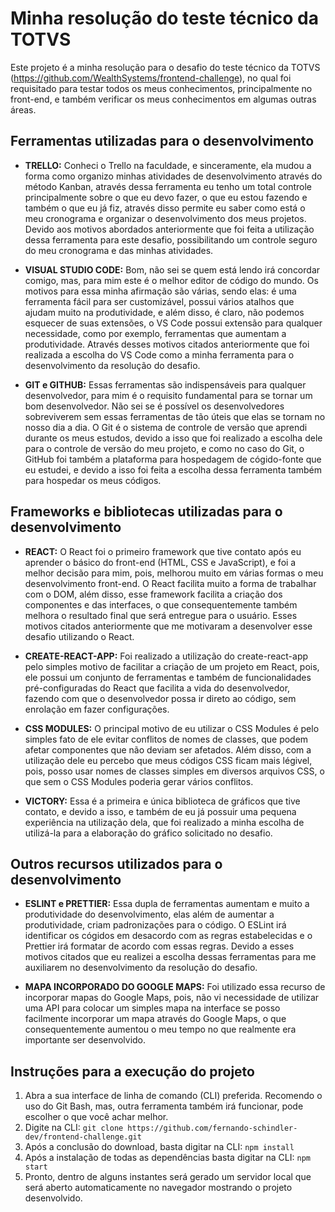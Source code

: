 # Minha resolução do teste técnico da TOTVS

Este projeto é a minha resolução para o desafio do teste técnico da TOTVS (https://github.com/WealthSystems/frontend-challenge), no qual foi requisitado para testar todos os meus conhecimentos, principalmente no front-end, e também verificar os meus conhecimentos em algumas outras áreas.

## Ferramentas utilizadas para o desenvolvimento

- **TRELLO:** Conheci o Trello na faculdade, e sinceramente, ela mudou a forma como organizo minhas atividades de desenvolvimento através do método Kanban, através dessa ferramenta eu tenho um total controle principalmente sobre o que eu devo fazer, o que eu estou fazendo e também o que eu já fiz, através disso permite eu saber como está o meu cronograma e organizar o desenvolvimento dos meus projetos. Devido aos motivos abordados anteriormente que foi feita a utilização dessa ferramenta para este desafio, possibilitando um controle seguro do meu cronograma e das minhas atividades.

- **VISUAL STUDIO CODE:** Bom, não sei se quem está lendo irá concordar comigo, mas, para mim este é o melhor editor de código do mundo. Os motivos para essa minha afirmação são várias, sendo elas: é uma ferramenta fácil para ser customizável, possui vários atalhos que ajudam muito na produtividade, e além disso, é claro, não podemos esquecer de suas extensões, o VS Code possui extensão para qualquer necessidade, como por exemplo, ferramentas que aumentam a produtividade. Através desses motivos citados anteriormente que foi realizada a escolha do VS Code como a minha ferramenta para o desenvolvimento da resolução do desafio.

- **GIT e GITHUB:** Essas ferramentas são indispensáveis para qualquer desenvolvedor, para mim é o requisito fundamental para se tornar um bom desenvolvedor. Não sei se é possível os desenvolvedores sobreviverem sem essas ferramentas de tão úteis que elas se tornam no nosso dia a dia. O Git é o sistema de controle de versão que aprendi durante os meus estudos, devido a isso que foi realizado a escolha dele para o controle de versão do meu projeto, e como no caso do Git, o GitHub foi também a plataforma para hospedagem de cógido-fonte que eu estudei, e devido a isso foi feita a escolha dessa ferramenta também para hospedar os meus códigos.

## Frameworks e bibliotecas utilizadas para o desenvolvimento

- **REACT:** O React foi o primeiro framework que tive contato após eu aprender o básico do front-end (HTML, CSS e JavaScript), e foi a melhor decisão para mim, pois, melhorou muito em várias formas o meu desenvolvimento front-end. O React facilita muito a forma de trabalhar com o DOM, além disso, esse framework facilita a criação dos componentes e das interfaces, o que consequentemente também melhora o resultado final que será entregue para o usuário. Esses motivos citados anteriormente que me motivaram a desenvolver esse desafio utilizando o React.

- **CREATE-REACT-APP:** Foi realizado a utilização do create-react-app pelo simples motivo de facilitar a criação de um projeto em React, pois, ele possui um conjunto de ferramentas e também de funcionalidades pré-configuradas do React que facilita a vida do desenvolvedor, fazendo com que o desenvolvedor possa ir direto ao código, sem enrolação em fazer configurações.

- **CSS MODULES:** O principal motivo de eu utilizar o CSS Modules é pelo simples fato de ele evitar conflitos de nomes de classes, que podem afetar componentes que não deviam ser afetados. Além disso, com a utilização dele eu percebo que meus códigos CSS ficam mais légivel, pois, posso usar nomes de classes simples em diversos arquivos CSS, o que sem o CSS Modules poderia gerar vários conflitos.

- **VICTORY:** Essa é a primeira e única biblioteca de gráficos que tive contato, e devido a isso, e também de eu já possuir uma pequena experiência na utilização dela, que foi realizado a minha escolha de utilizá-la para a elaboração do gráfico solicitado no desafio.

## Outros recursos utilizados para o desenvolvimento

- **ESLINT e PRETTIER:** Essa dupla de ferramentas aumentam e muito a produtividade do desenvolvimento, elas além de aumentar a produtividade, criam padronizações para o código. O ESLint irá identificar os cógidos em desacordo com as regras estabelecidas e o Prettier irá formatar de acordo com essas regras. Devido a esses motivos citados que eu realizei a escolha dessas ferramentas para me auxiliarem no desenvolvimento da resolução do desafio.

- **MAPA INCORPORADO DO GOOGLE MAPS:** Foi utilizado essa recurso de incorporar mapas do Google Maps, pois, não vi necessidade de utilizar uma API para colocar um simples mapa na interface se posso facilmente incorporar um mapa através do Google Maps, o que consequentemente aumentou o meu tempo no que realmente era importante ser desenvolvido.

## Instruções para a execução do projeto

1. Abra a sua interface de linha de comando (CLI) preferida. Recomendo o uso do Git Bash, mas, outra ferramenta também irá funcionar, pode escolher o que você achar melhor.
2. Digite na CLI: `git clone https://github.com/fernando-schindler-dev/frontend-challenge.git`
3. Após a conclusão do download, basta digitar na CLI: `npm install`
4. Após a instalação de todas as dependências basta digitar na CLI: `npm start`
5. Pronto, dentro de alguns instantes será gerado um servidor local que será aberto automaticamente no navegador mostrando o projeto desenvolvido.
